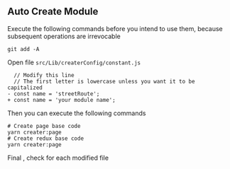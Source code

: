 ## Auto Create Module

Execute the following commands before you intend to use them, because subsequent operations are irrevocable

    git add -A

Open file `src/Lib/createrConfig/constant.js`

      // Modify this line
      // The first letter is lowercase unless you want it to be capitalized
    - const name = 'streetRoute';
    + const name = 'your module name';

Then you can execute the following commands

    # Create page base code
    yarn creater:page
    # Create redux base code
    yarn creater:page

Final , check for each modified file
